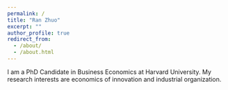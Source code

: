 ```yaml
---
permalink: /
title: "Ran Zhuo"
excerpt: ""
author_profile: true
redirect_from: 
  - /about/
  - /about.html
---
```


I am a PhD Candidate in Business Economics at Harvard University. My research interests are economics of innovation and industrial organization.
